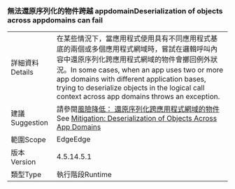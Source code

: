 ### <a name="deserialization-of-objects-across-appdomains-can-fail"></a><span data-ttu-id="1d1ba-101">無法還原序列化的物件跨越 appdomain</span><span class="sxs-lookup"><span data-stu-id="1d1ba-101">Deserialization of objects across appdomains can fail</span></span>

|   |   |
|---|---|
|<span data-ttu-id="1d1ba-102">詳細資料</span><span class="sxs-lookup"><span data-stu-id="1d1ba-102">Details</span></span>|<span data-ttu-id="1d1ba-103">在某些情況下，當應用程式使用具有不同應用程式基底的兩個或多個應用程式網域時，嘗試在邏輯呼叫內容中還原序列化跨應用程式網域的物件會擲回例外狀況。</span><span class="sxs-lookup"><span data-stu-id="1d1ba-103">In some cases, when an app uses two or more app domains with different application bases, trying to deserialize objects in the logical call context across app domains throws an exception.</span></span>|
|<span data-ttu-id="1d1ba-104">建議</span><span class="sxs-lookup"><span data-stu-id="1d1ba-104">Suggestion</span></span>|<span data-ttu-id="1d1ba-105">請參閱[風險降低： 還原序列化跨應用程式網域的物件](~/docs/framework/migration-guide/mitigation-deserialization-of-objects-across-app-domains.md)</span><span class="sxs-lookup"><span data-stu-id="1d1ba-105">See [Mitigation: Deserialization of Objects Across App Domains](~/docs/framework/migration-guide/mitigation-deserialization-of-objects-across-app-domains.md)</span></span>|
|<span data-ttu-id="1d1ba-106">範圍</span><span class="sxs-lookup"><span data-stu-id="1d1ba-106">Scope</span></span>|<span data-ttu-id="1d1ba-107">Edge</span><span class="sxs-lookup"><span data-stu-id="1d1ba-107">Edge</span></span>|
|<span data-ttu-id="1d1ba-108">版本</span><span class="sxs-lookup"><span data-stu-id="1d1ba-108">Version</span></span>|<span data-ttu-id="1d1ba-109">4.5.1</span><span class="sxs-lookup"><span data-stu-id="1d1ba-109">4.5.1</span></span>|
|<span data-ttu-id="1d1ba-110">類型</span><span class="sxs-lookup"><span data-stu-id="1d1ba-110">Type</span></span>|<span data-ttu-id="1d1ba-111">執行階段</span><span class="sxs-lookup"><span data-stu-id="1d1ba-111">Runtime</span></span>|


